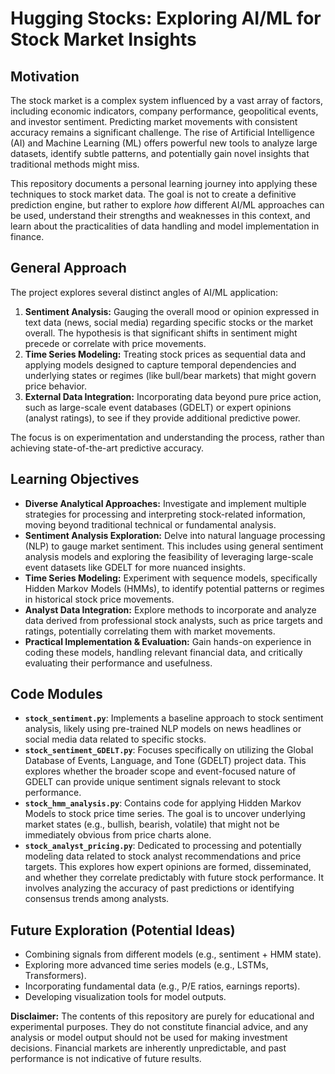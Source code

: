 # Hugging Stocks: Exploring AI/ML for Stock Market Insights

## Motivation

The stock market is a complex system influenced by a vast array of factors, including economic indicators, company performance, geopolitical events, and investor sentiment. Predicting market movements with consistent accuracy remains a significant challenge. The rise of Artificial Intelligence (AI) and Machine Learning (ML) offers powerful new tools to analyze large datasets, identify subtle patterns, and potentially gain novel insights that traditional methods might miss.

This repository documents a personal learning journey into applying these techniques to stock market data. The goal is not to create a definitive prediction engine, but rather to explore *how* different AI/ML approaches can be used, understand their strengths and weaknesses in this context, and learn about the practicalities of data handling and model implementation in finance.

## General Approach

The project explores several distinct angles of AI/ML application:

1.  **Sentiment Analysis:** Gauging the overall mood or opinion expressed in text data (news, social media) regarding specific stocks or the market overall. The hypothesis is that significant shifts in sentiment might precede or correlate with price movements.
2.  **Time Series Modeling:** Treating stock prices as sequential data and applying models designed to capture temporal dependencies and underlying states or regimes (like bull/bear markets) that might govern price behavior.
3.  **External Data Integration:** Incorporating data beyond pure price action, such as large-scale event databases (GDELT) or expert opinions (analyst ratings), to see if they provide additional predictive power.

The focus is on experimentation and understanding the process, rather than achieving state-of-the-art predictive accuracy.

## Learning Objectives

*   **Diverse Analytical Approaches:** Investigate and implement multiple strategies for processing and interpreting stock-related information, moving beyond traditional technical or fundamental analysis.
*   **Sentiment Analysis Exploration:** Delve into natural language processing (NLP) to gauge market sentiment. This includes using general sentiment analysis models and exploring the feasibility of leveraging large-scale event datasets like GDELT for more nuanced insights.
*   **Time Series Modeling:** Experiment with sequence models, specifically Hidden Markov Models (HMMs), to identify potential patterns or regimes in historical stock price movements.
*   **Analyst Data Integration:** Explore methods to incorporate and analyze data derived from professional stock analysts, such as price targets and ratings, potentially correlating them with market movements.
*   **Practical Implementation & Evaluation:** Gain hands-on experience in coding these models, handling relevant financial data, and critically evaluating their performance and usefulness.

## Code Modules

*   **`stock_sentiment.py`**: Implements a baseline approach to stock sentiment analysis, likely using pre-trained NLP models on news headlines or social media data related to specific stocks.
*   **`stock_sentiment_GDELT.py`**: Focuses specifically on utilizing the Global Database of Events, Language, and Tone (GDELT) project data. This explores whether the broader scope and event-focused nature of GDELT can provide unique sentiment signals relevant to stock performance.
*   **`stock_hmm_analysis.py`**: Contains code for applying Hidden Markov Models to stock price time series. The goal is to uncover underlying market states (e.g., bullish, bearish, volatile) that might not be immediately obvious from price charts alone.
*   **`stock_analyst_pricing.py`**: Dedicated to processing and potentially modeling data related to stock analyst recommendations and price targets. This explores how expert opinions are formed, disseminated, and whether they correlate predictably with future stock performance. It involves analyzing the accuracy of past predictions or identifying consensus trends among analysts.

## Future Exploration (Potential Ideas)

*   Combining signals from different models (e.g., sentiment + HMM state).
*   Exploring more advanced time series models (e.g., LSTMs, Transformers).
*   Incorporating fundamental data (e.g., P/E ratios, earnings reports).
*   Developing visualization tools for model outputs.

**Disclaimer:** The contents of this repository are purely for educational and experimental purposes. They do not constitute financial advice, and any analysis or model output should not be used for making investment decisions. Financial markets are inherently unpredictable, and past performance is not indicative of future results.
